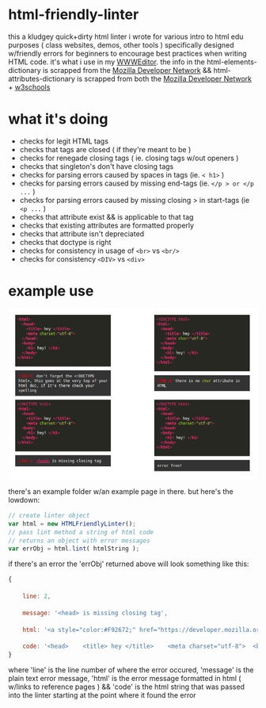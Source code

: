 # html-friendly-linter
 this a kludgey quick+dirty html linter i wrote for various intro to html edu purposes ( class websites, demos, other tools ) specifically designed w/friendly errors for beginners to encourage best practices when writing HTML code. it's what i use in my [WWWEditor](https://github.com/nbriz/WWWEditor). the info in the html-elements-dictionary is scrapped from the [Mozilla Developer Network](https://developer.mozilla.org/en-US/docs/Web/HTML/Element) && html-attributes-dictionary is scrapped from both the [Mozilla Developer Network](https://developer.mozilla.org/en-US/docs/Web/HTML/Attributes#Attribute_list) + [w3schools](http://www.w3schools.com/tags/ref_attributes.asp)

# what it's doing

* checks for legit HTML tags
* checks that tags are closed ( if they're meant to be )
* checks for renegade closing tags ( ie. closing tags w/out openers )
* checks that singleton's don't have closing tags 
* checks for parsing errors caused by spaces in tags (ie. `< h1>` )
* checks for parsing errors caused by missing end-tags (ie. `</p > or </p ...` )
* checks for parsing errors caused by missing closing > in start-tags (ie `<p ...` )
* checks that attribute exist && is applicable to that tag
* checks that existing attributes are formatted properly
* checks that attribute isn't depreciated
* checks that doctype is right
* checks for consistency in usage of `<br>` vs `<br/>`
* checks for consistency `<DIV>` vs `<div>` 

# example use

 ![Example](example/example.png)

 there's an example folder w/an example page in there. but here's the lowdown:

```javascript
// create linter object	
var html = new HTMLFriendlyLinter();
// pass lint method a string of html code
// returns an object with error messages
var errObj = html.lint( htmlString );
```

 if there's an error the 'errObj' returned above will look something like this:

```javascript
{

	line: 2,

	message: '<head> is missing closing tag',

	html: '<a style="color:#F92672;" href="https://developer.mozilla.org/en-US/docs/Web/HTML/Element/head" title="The HTML <head> element provides general information (metadata) about the document, including its title and links to its&nbsp;scripts and style sheets." target="_blank">&lt;head&gt;</a> is missing closing tag',
	
	code: '<head>    <title> hey </title>    <meta charset="utf-8">  <body>    <h1> hey! </h1>  </body></html>'
}
```

 where 'line' is the line number of where the error occured, 'message' is the plain text error message, 'html' is the error message formatted in html ( w/links to reference pages ) && 'code' is the html string that was passed into the linter starting at the point where it found the error



